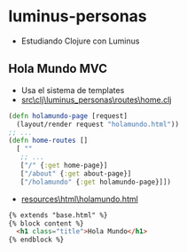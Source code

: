 # luminus-personas

- Estudiando Clojure con Luminus

## Hola Mundo MVC

- Usa el sistema de templates
- [src\clj\luminus_personas\routes\home.clj]()

```clj
(defn holamundo-page [request]
  (layout/render request "holamundo.html"))
;; ...
(defn home-routes []
  [ "" 
   ;; ...
   ["/" {:get home-page}]
   ["/about" {:get about-page}]
   ["/holamundo" {:get holamundo-page}]])
```

- [resources\html\holamundo.html]()

```html
{% extends "base.html" %}
{% block content %}
  <h1 class="title">Hola Mundo</h1>
{% endblock %}
```